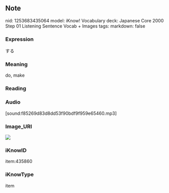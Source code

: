 ## Note
nid: 1253683435064
model: iKnow! Vocabulary
deck: Japanese Core 2000 Step 01 Listening Sentence Vocab + Images
tags: 
markdown: false

### Expression
する

### Meaning
do, make

### Reading


### Audio
[sound:f85269d83d8dd53f90bdf9f959e65460.mp3]

### Image_URI
<!DOCTYPE html>
<title></title>
<img src="d86e407d302a3feac159d95617c95295.jpg">



### iKnowID
item:435860

### iKnowType
item
